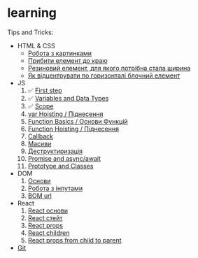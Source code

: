 # learning

Tips and Tricks:
- HTML & CSS
  - [Робота з картинками](tips-and-tricks/html-and-css/images/README.md)
  - [Прибити елемент до краю](tips-and-tricks/html-and-css/flex-align-last/README.md)
  - [Резиновий елемент, для якого потрібна стала ширина](tips-and-tricks/html-and-css/auto-resize/README.md)
  - [Як відцентрувати по горизонталі блочний елемент](tips-and-tricks/html-and-css/horizontal-centering-of-block/README.md)
- JS
  1. ✅ [First step](js/first-step/README.md)
  1. ✅ [Variables and Data Types](js/variables-and-data-types/README.md)
  2. ✅ [Scope](js/variables-and-data-types/README.md)
  3. [var Hoisting / Піднесення](js/var-hoisting/README.md)
  4. [Function Basics / Основи Функцій](js/functions-basic/README.md)
  5. [Function Hoisting / Піднесення](js/function-hoisting/README.md)
  6. [Callback](js/callback/README.md)
  7. [Масиви]()
  8. [Деструктиризація](js/destructuring/README.md)
  9. [Promise and async/await]()
  10. [Prototype and Classes]()
- DOM
  1. [Основи](dom/dom-basics/README.md)
  2. [Робота з інпутами]()
  3. [BOM url]()
- React
  1. [React основи](react/basics/README.md)
  2. [React стейт](react/state/README.md)
  3. [React props](react/components-and-props/README.md)
  4. [React children](react/children/README.md)
  4. [React props from child to parent](react/props-from-child-to-parent/README.md)
- [Git](Git.md)

